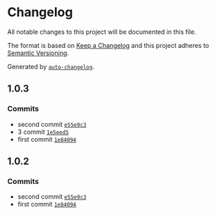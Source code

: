 # Changelog

All notable changes to this project will be documented in this file.

The format is based on [Keep a Changelog](https://keepachangelog.com/en/1.0.0/)
and this project adheres to [Semantic Versioning](https://semver.org/spec/v2.0.0.html).

Generated by [`auto-changelog`](https://github.com/CookPete/auto-changelog).

## 1.0.3

### Commits

- second commit [`e55e9c3`](https://github.com/luiswalteru/changelog/commit/e55e9c3907f74dff8dfdd70903f4bbf490432cbf)
- 3 commit [`1e5eed5`](https://github.com/luiswalteru/changelog/commit/1e5eed58d843c65354853b90d2c274ef782814ae)
- first commit [`1e84094`](https://github.com/luiswalteru/changelog/commit/1e8409405b3ece92cdea9cc133d3ceeed1c238b1)



## 1.0.2

### Commits

- second commit [`e55e9c3`](https://github.com/luiswalteru/changelog/commit/e55e9c3907f74dff8dfdd70903f4bbf490432cbf)
- first commit [`1e84094`](https://github.com/luiswalteru/changelog/commit/1e8409405b3ece92cdea9cc133d3ceeed1c238b1)

